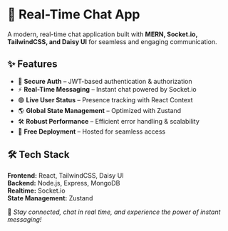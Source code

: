 # 🚀 Real-Time Chat App  

A modern, real-time chat application built with **MERN, Socket.io, TailwindCSS, and Daisy UI** for seamless and engaging communication.  

## ✨ Features  
- 🔐 **Secure Auth** – JWT-based authentication & authorization  
- ⚡ **Real-Time Messaging** – Instant chat powered by Socket.io  
- 🟢 **Live User Status** – Presence tracking with React Context  
- 🌎 **Global State Management** – Optimized with Zustand  
- 🛠 **Robust Performance** – Efficient error handling & scalability  
- 🚀 **Free Deployment** – Hosted for seamless access  

## 🛠 Tech Stack  
**Frontend:** React, TailwindCSS, Daisy UI  
**Backend:** Node.js, Express, MongoDB  
**Realtime:** Socket.io  
**State Management:** Zustand  

📌 *Stay connected, chat in real time, and experience the power of instant messaging!*  
